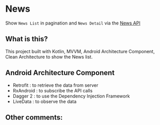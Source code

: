 # News 
Show `News List` in pagination and `News Detail` via the [News API](https://newsapi.org/docs/endpoints)

## What is this?
This project built with Kotlin, MVVM, Android Architecture Component, Clean Architecture to show the News list.

## Android Architecture Component
- Retrofit : to retrieve the data from server
- RxAndroid : to subscribe the API calls
- Dagger 2 : to use the Dependency Injection Framework
- LiveData : to observe the data

## Other comments:
